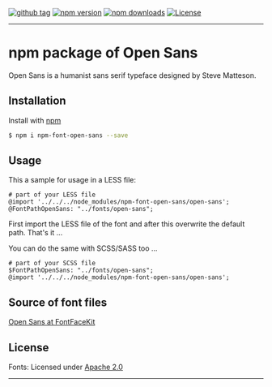 [![github tag][github-tag-image]][github-tag-url]
[![npm version][npm-version-image]][npm-version-url]
[![npm downloads][npm-downloads-image]][npm-downloads-url]
[![License][license-image]][license-url]

***

# npm package of Open Sans

Open Sans is a humanist sans serif typeface designed by Steve Matteson.


## Installation

Install with [npm](https://www.npmjs.com/)

```sh
$ npm i npm-font-open-sans --save
```


## Usage

This a sample for usage in a LESS file:

```
# part of your LESS file
@import '../../../node_modules/npm-font-open-sans/open-sans';
@FontPathOpenSans: "../fonts/open-sans";
```

First import the LESS file of the font and after this overwrite the default path. That's it ...

You can do the same with SCSS/SASS too ...

```
# part of your SCSS file
$FontPathOpenSans: "../fonts/open-sans";
@import '../../../node_modules/npm-font-open-sans/open-sans';
```


## Source of font files

[Open Sans at FontFaceKit](https://github.com/FontFaceKit/open-sans)


## License

Fonts: Licensed under [Apache 2.0](https://github.com/dasrick/npm-font-open-sans/blob/master/LICENSE)

***

[github-tag-image]: https://img.shields.io/github/tag/dasrick/npm-font-open-sans.svg?style=flat-square
[github-tag-url]: https://github.com/dasrick/npm-font-open-sans

[npm-version-image]: https://img.shields.io/npm/v/npm-font-open-sans.svg?style=flat-square
[npm-version-url]: https://www.npmjs.com/package/npm-font-open-sans
[npm-downloads-image]: https://img.shields.io/npm/dm/npm-font-open-sans.svg?style=flat-square
[npm-downloads-url]: https://www.npmjs.com/package/npm-font-open-sans

[license-image]: https://img.shields.io/github/license/dasrick/npm-font-open-sans.svg?style=flat-square
[license-url]: https://github.com/dasrick/npm-font-open-sans/blob/master/LICENSE
